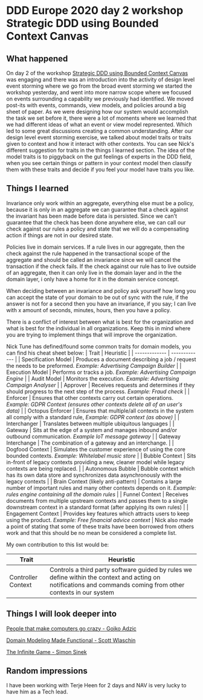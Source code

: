 # DDD Europe 2020 day 2 workshop Strategic DDD using Bounded Context Canvas

## What happened

On day 2 of the workshop [Strategic DDD using Bounded Context Canvas](https://medium.com/nick-tune-tech-strategy-blog/modelling-bounded-contexts-with-the-bounded-context-design-canvas-a-workshop-recipe-1f123e592ab) was engaging and there was an introduction into the activity of design level event storming where we go from the broad event  storming  we started the workshop yesterday, and went into more narrow scope where we focused on events surrounding a capability we previously had identified. We moved post-its with events, commands, view models, and policies around a big sheet of paper. As we were designing how our system would accomplish the task we set before it, there were a lot of moments where we learned that we had different ideas of what an event or view model represented. Which led to some great discussions creating a common understanding.
After our design level event storming exercise, we talked about model traits or traits given to context and how it interact with other contexts. You can see  Nick's different suggestion for traits in the things I learned section. The idea of the model traits is to piggyback on the gut feelings of experts in the DDD field, when you see certain things or pattern in your context model then classify them with these traits and decide if you feel your model have traits you like.

## Things I learned

Invariance only work within an aggregate, everything else must be a policy, because it is only in an aggregate we can guarantee that a check against the invariant has been made before data is persisted. Since we can't guarantee that the check has been done anywhere else, we can call our check against our rules a policy and state that we will do a compensating action  if things are not in our desired state.

Policies live in domain services. If a rule lives in our aggregate, then the check against the rule happened in the transactional scope of the aggregate and should be called an invariance since we will cancel the transaction if the check fails. If the check against our rule has to live outside of an aggregate,  then it can only live in the domain layer and in the the domain layer, i only have a home for it in the domain service concept.

When deciding between an invariance and policy ask yourself how long you can accept the state of your domain to be out of sync with the rule, if the answer is not for a second then you have an invariance, if you say; I can live with x amount of seconds, minutes, hours, then you have a policy.

There is a conflict of interest between what is best for the organization and what is best for the individual in all organizations. Keep this in mind where you are trying to implement things that will improve the organization.

Nick Tune has defined/found some common traits for domain models, you can find his cheat sheet below:
| Trait  | Heuristic |
| ------------- | ------------- |
| Specification Model  | Produces a document describing a job / request the needs to be preformed. *Example: Advertising Campaign Builder*  |
| Execution Model | Performs or tracks a job. *Example: Advertising Campaign Engine* |
| Audit Model  | Monitors the execution. *Example: Advertising Campaign Analyser* |
| Approver | Receives requests and determines if they should progress to the next step of the process. *Example: Fraud check* |
| Enforcer | Ensures that other contexts carry out certain operations. *Example: GDPR Context (ensures other contexts delete all of an user's data)* |
| Octopus Enforcer | Ensures that multiple/all contexts in the system all comply with a standard rule, *Example: GDPR context (as above)* |
| Interchanger | Translates between multiple ubiquitous languages |
| Gateway | Sits at the edge of a system and manages inbound and/or outbound communication. *Example IoT message gateway* |
| Gateway Interchange | The combination of a gateway and an interchange. |
| Dogfood Context | Simulates the customer experience of using the core bounded contexts. *Example: Whitelabel music store* |
| Bubble Context | Sits in-front of legacy contexts providing a new, cleaner model while legacy contexts are being replaced. |
| Autonomous Bubble | Bubble context which has its own data store and synchronizes data asynchronously with the legacy contexts |
| Brain Context (likely anti-pattern) | Contains a large number of important rules and many other contexts depends on it. *Example: rules  engine containing all the domain rules* |
| Funnel Context | Receives documents from multiple upstream contexts and passes them to a single downstream context in a standard format (after applying its own rules) |
| Engagement Context | Provides key features which attracts users to keep using the product. *Example: Free financial advice context* |
Nick also made a point of stating that some of these traits have been borrowed from others work and that this should be no mean be considered a complete list.

My own contribution to this list would be:

| Trait  | Heuristic |
| ------------- | ------------- |
| Controller Context | Controls a third party software guided by rules we define within the context and acting on notifications and commands coming from other contexts in our system  |

## Things I will look deeper into

[People that make computers go crazy - Gojko Adzic](https://www.youtube.com/watch?v=1Rna6NvIIDk)

[Domain Modeling Made Functional - Scott Wlaschin](https://www.youtube.com/watch?v=1pSH8kElmM4)

[The Infinite Game - Simon Sinek](https://www.youtube.com/watch?v=tye525dkfi8)

## Random impressions

I have been working with Terje Heen for 2 days and NAV is very lucky to have him as a Tech lead.